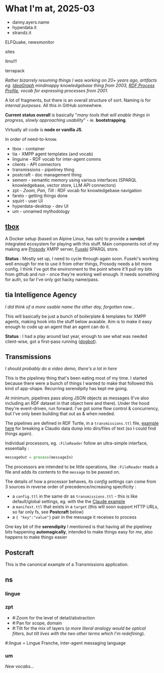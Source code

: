 # What I'm at, 2025-03


* danny.ayers.name
* hyperdata.it
* strandz.it

ELFQuake, newsmonitor

sites

llms!!!

terrapack

*Rather bizarrely resuming things I was working on 20+ years ago, artifacts eg. [IdeaGraph](https://hyperdata.it/stuff/ideagraph/) mindmappy knowledgebase thing from 2003, [RDF Process Profile](https://hyperdata.it/xmlns/rpp/2001/), vocab for expressing processes from 2001.*  

A lot of fragments, but there is an overall structure of sort. Naming is for *internal purposes*. All this in GitHub somewhere.

**Current status overall** is basically "*many tools that will enable things in progress, slowly approaching usability*" - ie. **bootstrapping**.

Virtually all code is **node or vanilla JS**.

In order of need-to-know.

* tbox - container
* tia - XMPP agent templates (and vocab)
* linguine - RDF vocab for inter-agent comms
* clients - API connectors
* transmissions - pipeliney thing
* postcraft - doc management thing
* semem - semantic memory using various interfaces (SPARQL knowledgebase, vector store, LLM API connectors)
* zpt - *Zoom, Pan, Tilt* : RDF vocab for knowledgebase navigation
* farelo - getting things done
* squirt - user UI
* hyperdata-desktop - dev UI
* um - unnamed mythodology


## [tbox](https://github.com/danja/tbox)

A Docker setup (based on Alpine Linux, has ssh) to provide a ~~sandpit~~ integrated ecosystem for playing with this stuff. Main components not of my making are [Prosody](https://prosody.im/) XMPP server, [Fuseki](https://jena.apache.org/documentation/fuseki2/) SPARQL store.

**Status** : Mostly set up, I need to cycle through again soon. Fuseki's working well enough for me to use it from other things, Prosody needs a bit more config. I think I've got the environment to the point where it'll pull my bits from github and run - once they're working well enough. It needs something for auth, so far I've only got hacky name/pass.

## tia Intelligence Agency

*I did think of a more usable name the other day, forgotten now...*

This will basically be just a bunch of boilerplate & templates for XMPP agents, making hook into the stuff below avaiable. Aim is to make it easy enough to code up an agent that an agent can do it.

**Status** : I had a play around last year, enough to see what was needed client-wise, got a first-pass running ([dogbot](https://github.com/danja/dogbot)).

## Transmissions

*I should probably do a video demo, there's a lot in here*

This is the pipeliney thing that's been eating most of my time. I started because there were a bunch of things I wanted to make that followed this kind of app-shape. Recurring serendipity has kept me going.

At minimum, pipelines pass along JSON objects as messages (I've also including an RDF dataset in that object here and there). Under the hood they're event-driven, run forward. I've got some flow control & concurrency, but I've only been building that out as & when needed.

The pipelines are defined in RDF Turtle, in a `transmissions.ttl` file, [example here](https://github.com/danja/transmissions/blob/main/src/applications/_pending/claude-json-converter/transmissions.ttl) for breaking a Claudio data dump into dirs/files of text (so I could find things again).

Individual processors, eg. `:FileReader` follow an ultra-simple interface, essentially :
```javascript
messageOut = process(messageIn)
```

The processors are intended to be little operations, like `:FileReader` reads a file and adds its contents to the `message` to be passed on.

The details of how a processor behaves, its *config settings* can come from 3 sources in reverse order of precedence/increasing specificity :

* a `config.ttl` in the same dir as `transmissions.ttl` - this is like default/global settings, eg. with the the [Claude example](https://github.com/danja/transmissions/blob/main/src/applications/_pending/claude-json-converter/config.ttl)
* a `manifest.ttl` that exists in a `target` (this will soon support HTTP URLs, so far only fs, see **Postcraft** below)   
* a `{ "key":"value"}` pair in the message it receives to process

One key bit of the **serendipity** I mentioned is that having all the pipeliney bits happening **automagically**, intended to make things easy for *me*, also happens to make things easier

## Postcraft

This is the canonical example of a Transmissions application.

## ns

### lingue

### zpt
* #:Zoom for the level of detail/abstraction
* #:Pan for scope, domain
* #:Tilt for the mix of layers (*a more literal analogy would be optical filters, but tilt lives with the two other terms which I'm redefining*).

#:lingue = Lingue Franche, inter-agent messaging language

### um


*New vocabs...*
